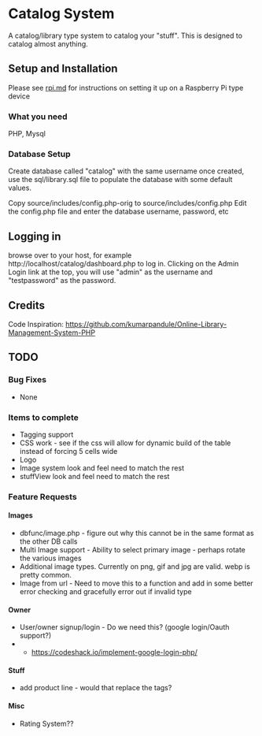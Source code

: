 
# Catalog System
A catalog/library type system to catalog your "stuff". This is designed to catalog almost anything. 

## Setup and Installation

Please see <a href=rpi.md>rpi.md</a> for instructions on setting it up on a Raspberry Pi type device

### What you need
 PHP, Mysql

### Database Setup
Create database called "catalog" with the same username
once created, use the sql/library.sql file to populate the database with some default values.

Copy source/includes/config.php-orig to source/includes/config.php
Edit the config.php file and enter the database username, password, etc

## Logging in
browse over to your host, for example http://localhost/catalog/dashboard.php to log in. Clicking on the Admin Login link at the top, you will use "admin" as the username and "testpassword" as the password.

## Credits
Code Inspiration:
https://github.com/kumarpandule/Online-Library-Management-System-PHP


## TODO 

### Bug Fixes
- None

### Items to complete
- Tagging support
- CSS work - see if the css will allow for dynamic build of the table instead of forcing 5 cells wide
- Logo
- Image system look and feel need to match the rest
- stuffView look and feel need to match the rest

### Feature Requests
#### Images
- dbfunc/image.php - figure out why this cannot be in the same format as the other DB calls
- Multi Image support - Ability to select primary image - perhaps rotate the various images
- Additional image types. Currently on png, gif and jpg are valid.  webp is pretty common.
- Image from url - Need to move this to a function and add in some better error checking and gracefully error out if invalid type
#### Owner
- User/owner signup/login - Do we need this? (google login/Oauth support?) 
- - https://codeshack.io/implement-google-login-php/
#### Stuff
- add product line - would that replace the tags?
#### Misc
- Rating System??
